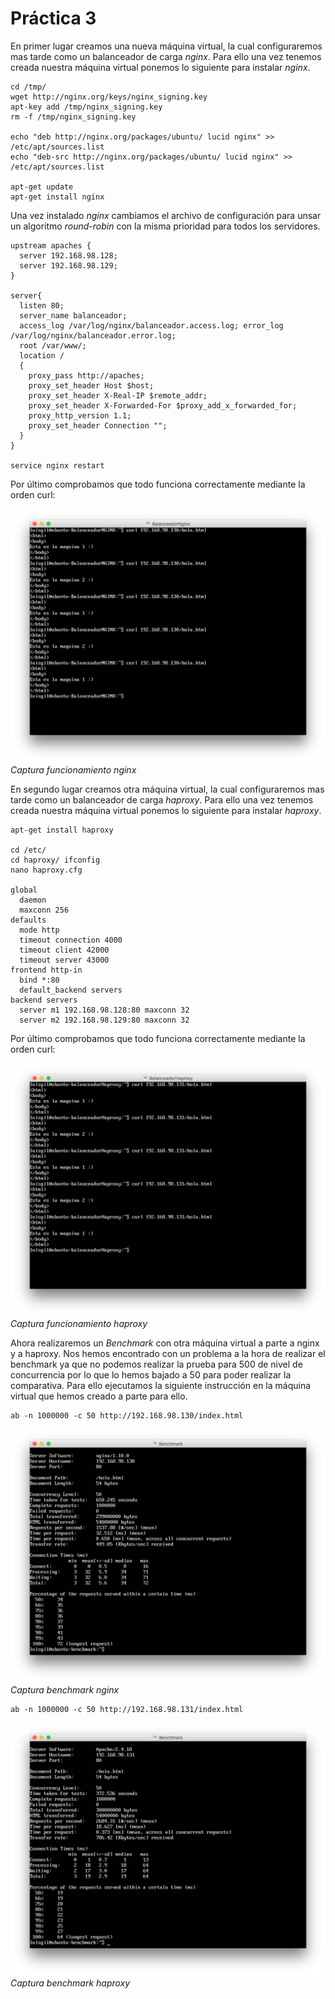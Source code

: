 **Práctica 3**
==============

En primer lugar creamos una nueva máquina virtual, la cual configuraremos mas tarde como un balanceador de carga *nginx*. Para ello una vez tenemos creada nuestra máquina virtual ponemos lo siguiente para instalar *nginx*.
```shell
cd /tmp/
wget http://nginx.org/keys/nginx_signing.key
apt-key add /tmp/nginx_signing.key
rm -f /tmp/nginx_signing.key

echo "deb http://nginx.org/packages/ubuntu/ lucid nginx" >> /etc/apt/sources.list 
echo "deb-src http://nginx.org/packages/ubuntu/ lucid nginx" >> /etc/apt/sources.list

apt-get update 
apt-get install nginx
```
Una vez instalado *nginx* cambiamos el archivo de configuración para unsar un algoritmo *round-robin* con la misma prioridad para todos los servidores.
```shell
upstream apaches {
  server 192.168.98.128; 
  server 192.168.98.129;
}

server{
  listen 80;
  server_name balanceador;
  access_log /var/log/nginx/balanceador.access.log; error_log /var/log/nginx/balanceador.error.log; 
  root /var/www/;
  location / 
  {
    proxy_pass http://apaches;
    proxy_set_header Host $host;
    proxy_set_header X-Real-IP $remote_addr;
    proxy_set_header X-Forwarded-For $proxy_add_x_forwarded_for; 
    proxy_http_version 1.1;
    proxy_set_header Connection ""; 
  }
}

service nginx restart
```
Por último comprobamos que todo funciona correctamente mediante la orden curl:

<img src="https://github.com/luisgm420/SWAP/blob/master/Practicas/practica3/Capturas%20de%20pantalla/nginx.png">*Captura funcionamiento nginx*

En segundo lugar creamos otra máquina virtual, la cual configuraremos mas tarde como un balanceador de carga *haproxy*. Para ello una vez tenemos creada nuestra máquina virtual ponemos lo siguiente para instalar *haproxy*.
```shell
apt-get install haproxy

cd /etc/
cd haproxy/ ifconfig
nano haproxy.cfg

global
  daemon
  maxconn 256 
defaults
  mode http
  timeout connection 4000
  timeout client 42000
  timeout server 43000
frontend http-in 
  bind *:80
  default_backend servers
backend servers
  server m1 192.168.98.128:80 maxconn 32 
  server m2 192.168.98.129:80 maxconn 32
```
Por último comprobamos que todo funciona correctamente mediante la orden curl:

<img src="https://github.com/luisgm420/SWAP/blob/master/Practicas/practica3/Capturas%20de%20pantalla/haproxy.png">*Captura funcionamiento haproxy*

Ahora realizaremos un *Benchmark* con otra máquina virtual a parte a nginx y a haproxy. Nos hemos encontrado con un problema a la hora de realizar el benchmark ya que no podemos realizar la prueba para 500 de nivel de concurrencia por lo que lo hemos bajado a 50 para poder realizar la comparativa. Para ello ejecutamos la siguiente instrucción en la máquina virtual que hemos creado a parte para ello.
```shell
ab -n 1000000 -c 50 http://192.168.98.130/index.html
```
<img src="https://github.com/luisgm420/SWAP/blob/master/Practicas/practica3/Capturas%20de%20pantalla/benchmark_nginx.png">*Captura benchmark nginx*
```shell
ab -n 1000000 -c 50 http://192.168.98.131/index.html
```
<img src="https://github.com/luisgm420/SWAP/blob/master/Practicas/practica3/Capturas%20de%20pantalla/benchmark_haproxy.png">*Captura benchmark haproxy*
